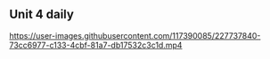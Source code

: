 ## Unit 4 daily

https://user-images.githubusercontent.com/117390085/227737840-73cc6977-c133-4cbf-81a7-db17532c3c1d.mp4
